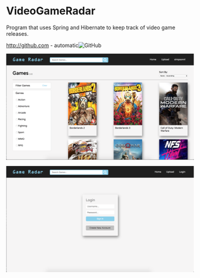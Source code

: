 # VideoGameRadar
Program that uses Spring and Hibernate to keep track of video game releases. 

http://github.com - automatic![GitHub](http://github.com)


![Image of HomePage](/Images/homepage.png)

![Image of HomePage](/Images/loginPage.png)
